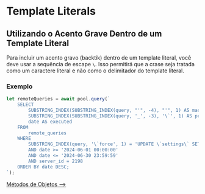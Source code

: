 # Template Literals

## <a id="utilizando-acento-grave-dentro-template-literal">Utilizando o Acento Grave Dentro de um Template Literal</a>

Para incluir um acento gravo (backtik) dentro de um template literal, você deve usar a sequência de escape `\`. Isso permitirá que a crase seja tratada como um caractere literal e não como o delimitador do template literal.

### Exemplo

```JavaScript
let remoteQueries = await pool.query(`
    SELECT
        SUBSTRING_INDEX(SUBSTRING_INDEX(query, "'", -4), "'", 1) AS machine_id,
        SUBSTRING_INDEX(SUBSTRING_INDEX(query, '_', -3), '\`', 1) AS prize_name,
        date AS executed
    FROM
        remote_queries
    WHERE
        SUBSTRING_INDEX(query, '\`force', 1) = 'UPDATE \`settings\` SET'
        AND date >= '2024-06-01 00:00:00'
        AND date <= '2024-06-30 23:59:59'
        AND server_id = 2198
    ORDER BY date DESC;
`);
```

[Métodos de Objetos -->](./metodos-objetos/README.md)